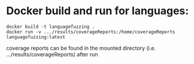 
# Docker build and run for languages:

```cd languagefuzzing
docker build -t languagefuzzing .
docker run -v .../results/coverageReports:/home/coverageReports languagefuzzing:latest
```

coverage reports can be found in the mounted directory (i.e. .../results/coverageReports) after run
